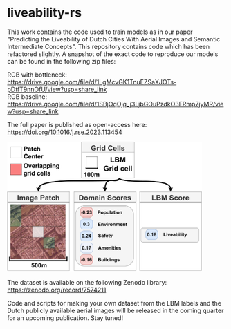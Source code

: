 # liveability-rs

This work contains the code used to train models as in our paper "Predicting the Liveability of Dutch Cities With Aerial Images and Semantic Intermediate Concepts". This repository contains code which has been refactored slightly. A snapshot of the exact code to reproduce our models can be found in the following zip files:

RGB with bottleneck: <https://drive.google.com/file/d/1LgMcvGK1TnuEZSaXJOTs-pDtfT9nnOfU/view?usp=share_link><br>
RGB baseline: <https://drive.google.com/file/d/1SBjOqOjq_j3LjbGOuPzdkO3FRmp7jyMR/view?usp=share_link>



The full paper is published as open-access here: <https://doi.org/10.1016/j.rse.2023.113454>

<img src="data_method.jpg" width="450" height="300" />

The dataset is available on the following Zenodo library: <https://zenodo.org/record/7574211>

Code and scripts for making your own dataset from the LBM labels and the Dutch publicly available aerial images will be released in the coming quarter for an upcoming publication. Stay tuned! 
